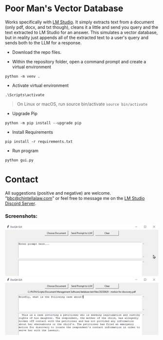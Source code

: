 # Poor Man's Vector Database

Works specifically with [LM Studio](https://github.com/lmstudio-ai).  It simply extracts text from a document (only pdf, docx, and txt though), cleans it a little and send you query and the text extracted to LM Studio for an answer.  This simulates a vector database, but in reality just appends all of the extracted text to a user's query and sends both to the LLM for a response.

* Download the repo files.

* Within the repository folder, open a command prompt and create a virtual environment
```
python -m venv .
```

* Activate virtual environment
```
.\Scripts\activate
```
> On Linux or macOS, run source bin/activate ```source bin/activate```

* Upgrade Pip
```
python -m pip install --upgrade pip
```

* Install Requirements
```
pip install -r requirements.txt
```

* Run program
```
python gui.py
```

# Contact

All suggestions (positive and negative) are welcome.  "bbc@chintellalaw.com" or feel free to message me on the [LM Studio Discord Server](https://discord.gg/aPQfnNkxGC).

### Screenshots:

![Screenshot 1](https://github.com/BBC-Esq/Chat_Doc_LM_Studio/raw/main/esq1.png)
![Screenshot 2](https://github.com/BBC-Esq/Chat_Doc_LM_Studio/raw/main/esq2.png)
